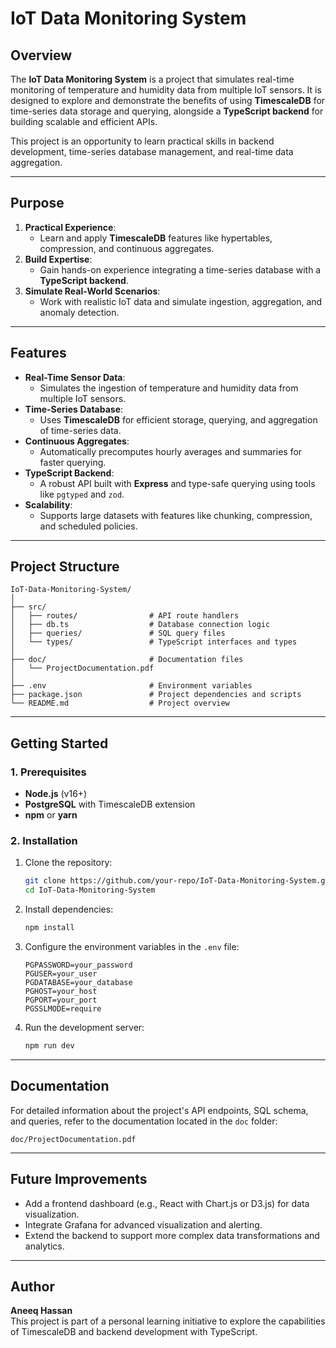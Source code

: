 # IoT Data Monitoring System

## **Overview**
The **IoT Data Monitoring System** is a project that simulates real-time monitoring of temperature and humidity data from multiple IoT sensors. It is designed to explore and demonstrate the benefits of using **TimescaleDB** for time-series data storage and querying, alongside a **TypeScript backend** for building scalable and efficient APIs.

This project is an opportunity to learn practical skills in backend development, time-series database management, and real-time data aggregation.

---

## **Purpose**
1. **Practical Experience**:
   - Learn and apply **TimescaleDB** features like hypertables, compression, and continuous aggregates.
2. **Build Expertise**:
   - Gain hands-on experience integrating a time-series database with a **TypeScript backend**.
3. **Simulate Real-World Scenarios**:
   - Work with realistic IoT data and simulate ingestion, aggregation, and anomaly detection.

---

## **Features**
- **Real-Time Sensor Data**:
  - Simulates the ingestion of temperature and humidity data from multiple IoT sensors.
- **Time-Series Database**:
  - Uses **TimescaleDB** for efficient storage, querying, and aggregation of time-series data.
- **Continuous Aggregates**:
  - Automatically precomputes hourly averages and summaries for faster querying.
- **TypeScript Backend**:
  - A robust API built with **Express** and type-safe querying using tools like `pgtyped` and `zod`.
- **Scalability**:
  - Supports large datasets with features like chunking, compression, and scheduled policies.

---

## **Project Structure**
```
IoT-Data-Monitoring-System/
│
├── src/
│   ├── routes/                # API route handlers
│   ├── db.ts                  # Database connection logic
│   ├── queries/               # SQL query files
│   └── types/                 # TypeScript interfaces and types
│
├── doc/                       # Documentation files
│   └── ProjectDocumentation.pdf
│
├── .env                       # Environment variables
├── package.json               # Project dependencies and scripts
└── README.md                  # Project overview
```

---

## **Getting Started**

### **1. Prerequisites**
- **Node.js** (v16+)
- **PostgreSQL** with TimescaleDB extension
- **npm** or **yarn**

### **2. Installation**
1. Clone the repository:
   ```bash
   git clone https://github.com/your-repo/IoT-Data-Monitoring-System.git
   cd IoT-Data-Monitoring-System
   ```

2. Install dependencies:
   ```bash
   npm install
   ```

3. Configure the environment variables in the `.env` file:
   ```
   PGPASSWORD=your_password
   PGUSER=your_user
   PGDATABASE=your_database
   PGHOST=your_host
   PGPORT=your_port
   PGSSLMODE=require
   ```

4. Run the development server:
   ```bash
   npm run dev
   ```

---

## **Documentation**
For detailed information about the project's API endpoints, SQL schema, and queries, refer to the documentation located in the `doc` folder:
```
doc/ProjectDocumentation.pdf
```

---

## **Future Improvements**
- Add a frontend dashboard (e.g., React with Chart.js or D3.js) for data visualization.
- Integrate Grafana for advanced visualization and alerting.
- Extend the backend to support more complex data transformations and analytics.

---

## **Author**
**Aneeq Hassan**  
This project is part of a personal learning initiative to explore the capabilities of TimescaleDB and backend development with TypeScript.
